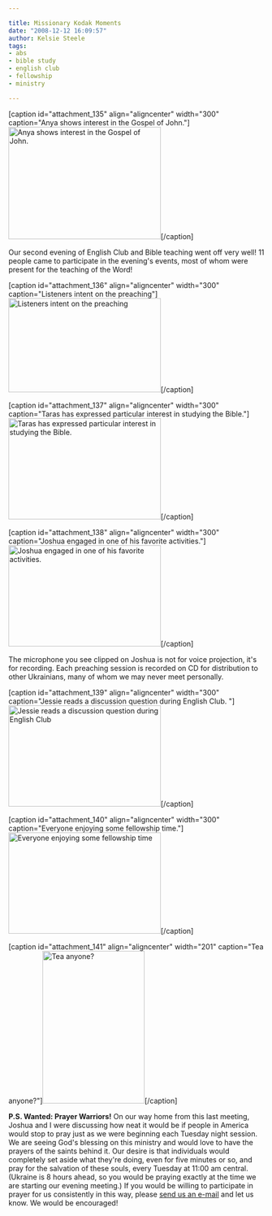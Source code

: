 ```yaml
---

title: Missionary Kodak Moments
date: "2008-12-12 16:09:57"
author: Kelsie Steele
tags:
- abs
- bible study
- english club
- fellowship
- ministry

---
```


[caption id="attachment_135" align="aligncenter" width="300" caption="Anya shows interest in the Gospel of John."]<a href="//d21yo20tm8bmc2.cloudfront.net/2008/12/dsc_3732.jpg"><img class="size-medium wp-image-135" title="dsc_3732" src="//d21yo20tm8bmc2.cloudfront.net/2008/12/dsc_3732-300x221.jpg" alt="Anya shows interest in the Gospel of John." width="300" height="221" /></a>[/caption]

Our second evening of English Club and Bible teaching went off very well! 11 people came to participate in the evening's events, most of whom were present for the teaching of the Word!

[caption id="attachment_136" align="aligncenter" width="300" caption="Listeners intent on the preaching"]<a href="//d21yo20tm8bmc2.cloudfront.net/2008/12/dsc_3733.jpg"><img class="size-medium wp-image-136" title="dsc_3733" src="//d21yo20tm8bmc2.cloudfront.net/2008/12/dsc_3733-300x185.jpg" alt="Listeners intent on the preaching" width="300" height="185" /></a>[/caption]
<!--more-->
[caption id="attachment_137" align="aligncenter" width="300" caption="Taras has expressed particular interest in studying the Bible."]<a href="//d21yo20tm8bmc2.cloudfront.net/2008/12/dsc_3735.jpg"><img class="size-medium wp-image-137" title="dsc_3735" src="//d21yo20tm8bmc2.cloudfront.net/2008/12/dsc_3735-300x199.jpg" alt="Taras has expressed particular interest in studying the Bible." width="300" height="199" /></a>[/caption]

[caption id="attachment_138" align="aligncenter" width="300" caption="Joshua engaged in one of his favorite activities."]<a href="//d21yo20tm8bmc2.cloudfront.net/2008/12/dsc_3730.jpg"><img class="size-medium wp-image-138" title="dsc_3730" src="//d21yo20tm8bmc2.cloudfront.net/2008/12/dsc_3730-300x199.jpg" alt="Joshua engaged in one of his favorite activities." width="300" height="199" /></a>[/caption]

The microphone you see clipped on Joshua is not for voice projection, it's for recording. Each preaching session is recorded on CD for distribution to other Ukrainians, many of whom we may never meet personally.

[caption id="attachment_139" align="aligncenter" width="300" caption="Jessie reads a discussion question during English Club. "]<a href="//d21yo20tm8bmc2.cloudfront.net/2008/12/dsc_3729.jpg"><img class="size-medium wp-image-139" title="dsc_3729" src="//d21yo20tm8bmc2.cloudfront.net/2008/12/dsc_3729-300x199.jpg" alt="Jessie reads a discussion question during English Club" width="300" height="199" /></a>[/caption]

[caption id="attachment_140" align="aligncenter" width="300" caption="Everyone enjoying some fellowship time."]<a href="//d21yo20tm8bmc2.cloudfront.net/2008/12/dsc_3736.jpg"><img class="size-medium wp-image-140" title="dsc_3736" src="//d21yo20tm8bmc2.cloudfront.net/2008/12/dsc_3736-300x199.jpg" alt="Everyone enjoying some fellowship time" width="300" height="199" /></a>[/caption]

[caption id="attachment_141" align="aligncenter" width="201" caption="Tea anyone?"]<a href="//d21yo20tm8bmc2.cloudfront.net/2008/12/dsc_3744.jpg"><img class="size-medium wp-image-141" title="dsc_3744" src="//d21yo20tm8bmc2.cloudfront.net/2008/12/dsc_3744-201x300.jpg" alt="Tea anyone?" width="201" height="300" /></a>[/caption]

<strong>P.S. Wanted: Prayer Warriors!</strong> On our way home from this last meeting, Joshua and I were discussing how neat it would be if people in America would stop to pray just as we were beginning each Tuesday night session. We are seeing God's blessing on this ministry and would love to have the prayers of the saints behind it. Our desire is that individuals would completely set aside what they're doing, even for five minutes or so, and pray for the salvation of these souls, every Tuesday at 11:00 am central. (Ukraine is 8 hours ahead, so you would be praying exactly at the time we are starting our evening meeting.) If you would be willing to participate in prayer for us consistently in this way, please <a href="http://www.OFReport.com/contact/">send us an e-mail</a> and let us know. We would be encouraged!
